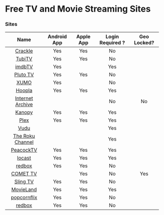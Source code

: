 # Free TV and Movie Streaming Sites

### Sites

| Name  | Android App   | Apple App | Login Required ? | Geo Locked? |
| :------------: | :------------: | :------------: | :------------: | :------------: |
| [Crackle](https://www.crackle.com/ "Crackle")  | Yes  | Yes | No | |
| [TubiTV](https://tubitv.com/home/ "TubiTV")  |  Yes | Yes| No | |
| [imdbTV](https://www.imdb.com/tv/ "imdbTV") | Yes| | Yes | |
| [Pluto TV](http://www.pluto.tv/live-tv/ "Pluto TV") | Yes | Yes| No |  |
| [XUMO](https://www.xumo.tv "XUMO")| Yes | | No |  |
| [Hoopla](https://www.hoopladigital.com/ "Hoopla")| Yes| Yes | Yes ||
| [Internet Archive](https://archive.org/details/moviesandfilms?&sort=-downloads&and%5B%5D=collection%3A%22feature_films%22 "Internet Archive") | | | No | No|
| [Kanopy](https://www.kanopy.com/ "Kanopy") | Yes| Yes| Yes | |
| [Plex](https://mediaverse.plex.tv/ "Plex") | Yes| Yes | Yes | |
| [Vudu](https://www.vudu.com/content/movies/movieslist?AVAILABLE_FOR_FREE=Yes&cid=partner&scid=linkshare/ "Vudu") | | | Yes | |
| [The Roku Channel](https://therokuchannel.roku.com/?Ref=CJ&utm_source=cj&utm_medium=affiliate&utm_campaign=cj_affiliate_sale&utm_content=1607582&utm_term=13571891&cjevent=c7637c7b3ade11ea828c03500a24060e:// "The Roku Channel") | | | Yes |  | |
| [PeacockTV](https://www.peacocktv.com/ "PeacockTV")| Yes| Yes| Yes | | |
| [locast](https://www.locast.org "locast") | Yes| Yes| Yes | | |
| [redbox](https://www.redbox.com/stream-free-live-tv)| Yes | Yes | No| |
| [COMET TV](https://www.comettv.com/watch-live/) | |Yes | No | Yes |
| [Sling TV](https://watch.sling.com/ "Sling TV") | Yes | Yes | No | |
| [MovieLand](https://movieland.site/ "Movieland") | Yes | Yes | Yes | | 
| [popcornflix](https://www.popcornflix.com "Popcorn flix" ) | Yes | Yes | No | |
| [redbox](https://www.redbox.com/stream-free-live-tv "redbox")| Yes | Yes | No | |

